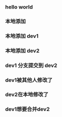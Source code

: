 ### hello world
### 本地添加
### 本地添加 dev1
### 本地添加 dev2
### dev1 分支提交到 dev2
### dev1被其他人修改了
### dev2在本地修改了
### dev1想要合并dev2
